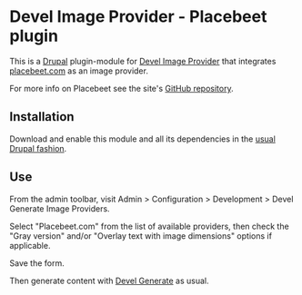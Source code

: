 # Devel Image Provider - Placebeet plugin

This is a [Drupal](http://drupal.org/) plugin-module for [Devel Image Provider](https://www.drupal.org/project/devel_image_provider) 
that integrates [placebeet.com](http://placebeet.com/) as an image provider.

For more info on Placebeet see the site's [GitHub repository](https://github.com/stopfstedt/placebeet).

## Installation

Download and enable this module and all its dependencies in the [usual Drupal fashion](https://www.drupal.org/documentation/install/modules-themes).

## Use

From the admin toolbar, visit Admin > Configuration > Development > Devel Generate Image Providers.

Select "Placebeet.com" from the list of available providers, 
then check the "Gray version" and/or "Overlay text with image dimensions" options if applicable.

Save the form.

Then generate content with [Devel Generate](http://drupal.org/project/devel_generate) as usual.


